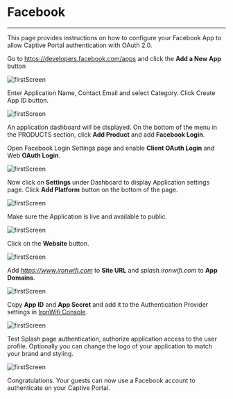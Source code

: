 # **Facebook**

---

This page provides instructions on how to configure your Facebook App to allow Captive Portal authentication with OAuth 2.0.

Go to https://developers.facebook.com/apps and click the **Add a New App** button

![firstScreen](https://raw.githubusercontent.com/IronWifi/docs/master/user_Guide/captive_portals/facebook/fb1.png)

Enter Application Name, Contact Email and select Category. Click Create App ID button.

![firstScreen](https://raw.githubusercontent.com/IronWifi/docs/master/user_Guide/captive_portals/facebook/fb2.png)

An application dashboard will be displayed. On the bottom of the menu in the PRODUCTS section, click **Add Product** and add **Facebook Login**.

Open Facebook Login Settings page and enable **Client OAuth Login** and Web **OAuth Login**.

![firstScreen](https://raw.githubusercontent.com/IronWifi/docs/master/user_Guide/captive_portals/facebook/fb3.png)

Now click on **Settings** under Dashboard to display Application settings page. Click **Add Platform** button on the bottom of the page.

![firstScreen](https://raw.githubusercontent.com/IronWifi/docs/master/user_Guide/captive_portals/facebook/fb4.png)

Make sure the Application is live and available to public.

![firstScreen](https://raw.githubusercontent.com/IronWifi/docs/master/user_Guide/captive_portals/facebook/fb5.png)

Click on the **Website** button.

![firstScreen](https://raw.githubusercontent.com/IronWifi/docs/master/user_Guide/captive_portals/facebook/fb6.png)

Add _https://www.ironwifi.com_ to **Site URL** and _splash.ironwifi.com_ to **App Domains**.

![firstScreen](https://raw.githubusercontent.com/IronWifi/docs/master/user_Guide/captive_portals/facebook/fb7.png)

Copy **App ID** and **App Secret** and add it to the Authentication Provider settings in [IronWifi Console](https://console.ironwifi.com).

![firstScreen](https://raw.githubusercontent.com/IronWifi/docs/master/user_Guide/captive_portals/facebook/fb8.png)

Test Splash page authentication, authorize application access to the user profile. Optionally you can change the logo of your application to match your brand and styling.

![firstScreen](https://raw.githubusercontent.com/IronWifi/docs/master/user_Guide/captive_portals/facebook/fb9.png)

Congratulations. Your guests can now use a Facebook account to authenticate on your Captive Portal.

